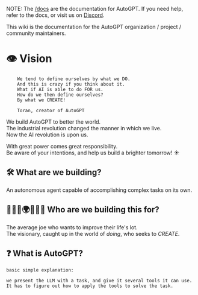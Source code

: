 NOTE: The [/docs](https://docs.agpt.co/) are the documentation for AutoGPT. If you need help, refer to the docs, or visit us on [Discord](https://discord.gg/autogpt).

This wiki is the documentation for the AutoGPT organization / project / community maintainers.

# 👁️ Vision 

```
    We tend to define ourselves by what we DO.
    And this is crazy if you think about it.
    What if AI is able to do FOR us.
    How do we then define ourselves?
    By what we CREATE!

    Toran, creator of AutoGPT
```

We build AutoGPT to better the world.  
The industrial revolution changed the manner in which we live.  
Now the AI revolution is upon us.  

With great power comes great responsibility.  
Be aware of your intentions, and help us build a brighter tomorrow! ☀️

## 🛠️ What are we building?

An autonomous agent capable of accomplishing complex tasks on its own.


## 🧑‍🤝‍🧑🌍🧑‍🤝‍🧑 Who are we building this for?

The average joe who wants to improve their life's lot.  
The visionary, caught up in the world of _doing_, who seeks to _CREATE_.  


## ❓ What is AutoGPT?

    basic simple explanation:

    we present the LLM with a task, and give it several tools it can use.
    It has to figure out how to apply the tools to solve the task.
